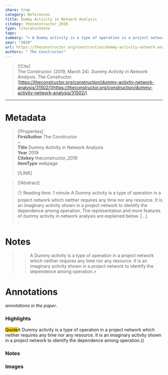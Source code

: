 ```yaml
---
share: true
category: References
title: Dummy Activity in Network Analysis
citekey: theconstructor_2019
type: literaturenote
tags: 
summary: "> A Dummy activity is a type of operation in a project network which neither requires any time nor any resource. It is an imaginary activity shown in a project network to identify the dependence among operation."
year: "2019"
url: https://theconstructor.org/construction/dummy-activity-network-analysis/31502/
authors: " The Constructor"
---
```

  
> [!Cite]   
> The Constructor. (2019, March 24). _Dummy Activity in Network Analysis_. The Constructor. [https://theconstructor.org/construction/dummy-activity-network-analysis/31502/](https://theconstructor.org/construction/dummy-activity-network-analysis/31502/)  
  
  
---  
  
# Metadata  
  
>[!Properties]  
> **FirstAuthor** The Constructor    
~      
> **Title** Dummy Activity in Network Analysis    
> **Year** 2019     
> **Citekey** theconstructor_2019    
> **itemType** webpage      
  
> [!LINK]   
>    
  
> [!Abstract]  
>  
> 🕑 Reading time: 1 minute A Dummy activity is a type of operation in a project network which neither requires any time nor any resource. It is an imaginary activity shown in a project network to identify the dependence among operation. The representation and more features of dummy activity in network analysis are explained below. […]  
>.  
>   
# Notes  
  
>  
>> A Dummy activity is a type of operation in a project network which neither requires any time nor any resource. It is an imaginary activity shown in a project network to identify the dependence among operation.>  
  
  
# Annotations  
_annotations in the paper_.  
### Highlights  
  
<mark style="background-color: #ffd400">Quote</mark>A Dummy activity is a type of operation in a project network which neither requires any time nor any resource. It is an imaginary activity shown in a project network to identify the dependence among operation.([](zotero://open-pdf/library/items/XZHTFER7?page=&annotation=MUSMTZZC))  
  
  
  
### Notes  
  
  
  
### Images  
  
